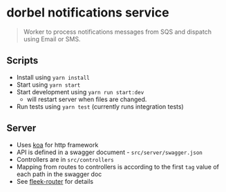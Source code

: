 # dorbel notifications service 
> Worker to process notifications messages from SQS and dispatch using Email or SMS.

## Scripts
- Install using ``yarn install``
- Start using ``yarn start``
- Start development using ``yarn run start:dev``
  - will restart server when files are changed.
- Run tests using ``yarn test`` (currently runs integration tests)

## Server
- Uses [koa](http://koajs.com/) for http framework
- API is defined in a swagger document - ``src/server/swagger.json``
- Controllers are in ``src/controllers``
- Mapping from routes to controllers is according to the first ``tag`` value of each path in the swagger doc
- See [fleek-router](https://github.com/fleekjs/fleek-router) for details
